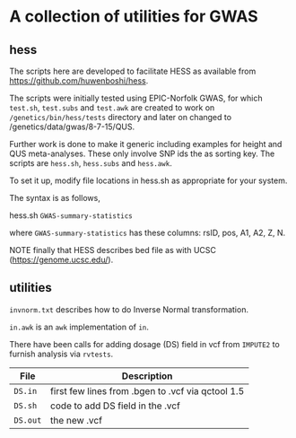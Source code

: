 # A collection of utilities for GWAS

## hess

The scripts here are developed to facilitate HESS as available from https://github.com/huwenboshi/hess.

The scripts were initially tested using EPIC-Norfolk GWAS, for which `test.sh`, `test.subs` and `test.awk` are created to work on `/genetics/bin/hess/tests` directory and later on changed to /genetics/data/gwas/8-7-15/QUS.

Further work is done to make it generic including examples for height and QUS meta-analyses. These only involve SNP ids the as sorting key. The scripts are `hess.sh`, `hess.subs` and `hess.awk`.

To set it up, modify file locations in hess.sh as appropriate for your system.

The syntax is as follows,

hess.sh `GWAS-summary-statistics`

where `GWAS-summary-statistics` has these columns: rsID, pos, A1, A2, Z, N.

NOTE finally that HESS describes bed file as with UCSC (https://genome.ucsc.edu/).

## utilities

`invnorm.txt` describes how to do Inverse Normal transformation.

`in.awk` is an `awk` implementation of `in`.

There have been calls for adding dosage (DS) field in vcf from `IMPUTE2` to furnish analysis via `rvtests`.


File    | Description 
--------|------------
`DS.in` | first few lines from .bgen to .vcf via qctool 1.5
`DS.sh` | code to add DS field in the .vcf
`DS.out`| the new .vcf
